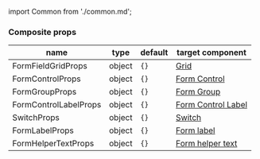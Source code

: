 import Common from './common.md';

<Common />

### Composite props
|name|type|default|target component|
|----|----|-------|----------------|
|FormFieldGridProps|object|`{}`|[Grid](https://mui.com/api/grid/)|
|FormControlProps|object|`{}`|[Form Control](https://mui.com/api/form-control/#formcontrol-api)|
|FormGroupProps|object|`{}`|[Form Group](https://mui.com/api/form-group/#formgroup-api)|
|FormControlLabelProps|object|`{}`|[Form Control Label](https://mui.com/api/form-control-label/#formcontrollabel-api)|
|SwitchProps|object|`{}`|[Switch](https://mui.com/api/switch/#switch-api)|
|FormLabelProps|object|`{}`|[Form label](https://mui.com/api/form-label/#formlabel-api)|
|FormHelperTextProps|object|`{}`|[Form helper text](https://mui.com/api/form-helper-text/#formhelpertext-api)|